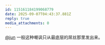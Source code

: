 ```yaml
---
id: 115161184199068779
date: 2025-09-07T04:43:37.881Z
reply: true
media_attachments: 0
---
```


[@jun](https://social.luzhaojun.com/@jun) 一般这种嘲讽只从最底层的屌丝那里发出来。

